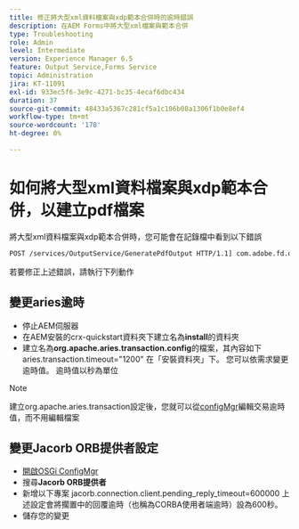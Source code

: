 ```yaml
---
title: 修正將大型xml資料檔案與xdp範本合併時的逾時錯誤
description: 在AEM Forms中將大型xml檔案與範本合併
type: Troubleshooting
role: Admin
level: Intermediate
version: Experience Manager 6.5
feature: Output Service,Forms Service
topic: Administration
jira: KT-11091
exl-id: 933ec5f6-3e9c-4271-bc35-4ecaf6dbc434
duration: 37
source-git-commit: 48433a5367c281cf5a1c106b08a1306f1b0e8ef4
workflow-type: tm+mt
source-wordcount: '178'
ht-degree: 0%

---
```


# 如何將大型xml資料檔案與xdp範本合併，以建立pdf檔案

將大型xml資料檔案與xdp範本合併時，您可能會在記錄檔中看到以下錯誤

```txt
POST /services/OutputService/GeneratePdfOutput HTTP/1.1] com.adobe.fd.output.internal.exception.OutputServiceException AEM_OUT_001_003:Unexpected Exception: client timeout reached org.omg.CORBA.TIMEOUT: client timeout reached
```

若要修正上述錯誤，請執行下列動作

## 變更aries逾時

* 停止AEM伺服器
* 在AEM安裝的crx-quickstart資料夾下建立名為&#x200B;**install**&#x200B;的資料夾
* 建立名為&#x200B;**org.apache.aries.transaction.config**的檔案，其內容如下
aries.transaction.timeout=&quot;1200&quot;
在「安裝資料夾」下。 您可以依需求變更逾時值。 逾時值以秒為單位

>[!NOTE]
> 建立org.apache.aries.transaction設定後，您就可以從[configMgr](http://localhost:4502/system/console/configMgr)編輯交易逾時值，而不用編輯檔案


## 變更Jacorb ORB提供者設定

* [開啟OSGi ConfigMgr](http://localhost:4502/system/console/configMgr)
* 搜尋&#x200B;**Jacorb ORB提供者**
* 新增以下專案
jacorb.connection.client.pending_reply_timeout=600000
上述設定會將擱置中的回覆逾時（也稱為CORBA使用者端逾時）設為600秒。
* 儲存您的變更
